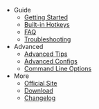 - Guide
  - [Getting Started](/getting-started)
  - [Built-in Hotkeys](/built-in-hotkeys)
  - [FAQ](/faq)
  - [Troubleshooting](/troubleshooting)
- Advanced
  - [Advanced Tips](/advanced-tips)
  - [Advanced Configs](/advanced-configs)
  - [Command Line Options](/command-line-options)
- More
  - [Official Site](https://snipaste.com)
  - [Download](/download)
  - [Changelog](/changelog)
